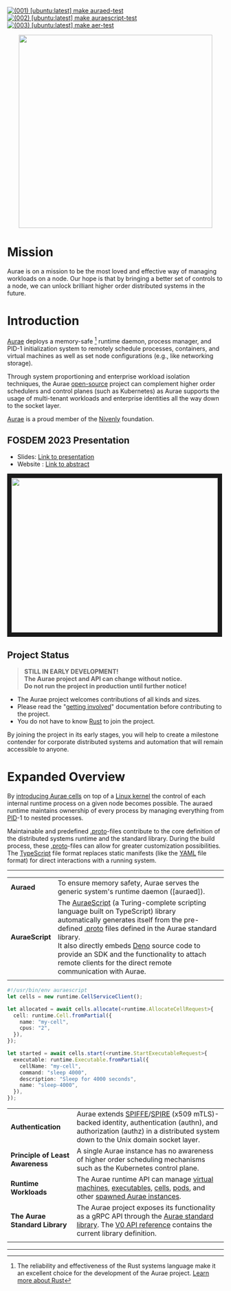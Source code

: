 <!-- THE DOCUMENT -->

[![(001) [ubuntu:latest] make auraed-test](https://github.com/aurae-runtime/aurae/actions/workflows/001-tester-ubuntu-make-test-auraed.yml/badge.svg)](https://github.com/aurae-runtime/aurae/actions/workflows/001-tester-ubuntu-make-test-auraed.yml) 
[![(002) [ubuntu:latest] make auraescript-test](https://github.com/aurae-runtime/aurae/actions/workflows/002-tester-ubuntu-make-test-auraescript.yml/badge.svg)](https://github.com/aurae-runtime/aurae/actions/workflows/002-tester-ubuntu-make-test-auraescript.yml)
[![(003) [ubuntu:latest] make aer-test](https://github.com/aurae-runtime/aurae/actions/workflows/003-tester-ubuntu-make-test-aer.yml/badge.svg)](https://github.com/aurae-runtime/aurae/actions/workflows/003-tester-ubuntu-make-test-aer.yml)

<p align="center">
  <img src="https://raw.githubusercontent.com/aurae-runtime/aurae/main/docs/assets/logo/aurae.png" width="450">
</p>

# Mission

Aurae is on a mission to be the most loved and effective way of managing
workloads on a node. Our hope is that by bringing a better set of controls to a
node, we can unlock brilliant higher order distributed systems in the future.

# Introduction

[Aurae] deploys a memory-safe [^memory-safe] runtime daemon, process manager,
and PID-1 initialization system to remotely schedule processes, containers, and
virtual machines as well as set node configurations (e.g., like networking
storage).

Through system proportioning and enterprise workload isolation techniques, the
Aurae [open-source] project can complement higher order schedulers and control
planes (such as Kubernetes) as Aurae supports the usage of multi-tenant
workloads and enterprise identities all the way down to the socket layer.

[Aurae] is a proud member of the [Nivenly](https://nivenly.org) foundation.

## FOSDEM 2023 Presentation

 - Slides: [Link to presentation](https://docs.google.com/presentation/d/1GxKN5tyv4lV2aZdEOUqy3R9tVCat-vrFJyelgFX7b1A/edit#slide=id.g1eef12fba1d_6_53)
 - Website : [Link to abstract](https://fosdem.org/2023/schedule/event/rust_aurae_a_new_pid_1_for_distributed_systems/)
 
 <a href="https://www.youtube.com/watch?v=5a277u4j6fU" target="_blank"><img src="http://img.youtube.com/vi/5a277u4j6fU/hqdefault.jpg" width="480" height="360" border="10" /></a>


## Project Status

> **STILL IN EARLY DEVELOPMENT!**<br>
> **The Aurae project and API can change without notice.**<br>
> **Do not run the project in production until further notice!**

- The Aurae project welcomes contributions of all kinds and sizes.
- Please read the "[getting involved]" documentation before contributing to the
  project.
- You do not have to know [Rust] to join the project.

By joining the project in its early stages, you will help to create a milestone
contender for corporate distributed systems and automation that will remain
accessible to anyone.

# **Expanded Overview**

By [introducing Aurae cells] on top of a [Linux kernel] the control of each
internal runtime process on a given node becomes possible. The auraed runtime
maintains ownership of every process by managing everything from [PID]-1 to
nested processes.

Maintainable and predefined [.proto]-files contribute to the core definition of
the distributed systems runtime and the standard library. During the build
process, these [.proto]-files can allow for greater customization possibilities.
The [TypeScript] file format replaces static manifests (like the [YAML] file
format) for direct interactions with a running system.

---

|||
| :--- | :--- |
| **Auraed**      | To ensure memory safety, Aurae serves the generic system's runtime daemon ([auraed]).|
| **AuraeScript** | The [AuraeScript] (a Turing-complete scripting language built on TypeScript) library automatically generates itself from the pre-defined [.proto] files defined in the Aurae standard library.<br>It also directly embeds [Deno] source code to provide an SDK and the functionality to attach remote clients for the direct remote communication with Aurae. |
|||

```typescript
#!/usr/bin/env auraescript
let cells = new runtime.CellServiceClient();

let allocated = await cells.allocate(<runtime.AllocateCellRequest>{
  cell: runtime.Cell.fromPartial({
    name: "my-cell",
    cpus: "2",
  }),
});

let started = await cells.start(<runtime.StartExecutableRequest>{
  executable: runtime.Executable.fromPartial({
    cellName: "my-cell",
    command: "sleep 4000",
    description: "Sleep for 4000 seconds",
    name: "sleep-4000",
  }),
});
```

|||
| :--- | :--- |
| **Authentication**               | Aurae extends [SPIFFE]/[SPIRE] (x509 mTLS)-backed identity, authentication (authn), and authorization (authz) in a distributed system down to the Unix domain socket layer. |
| **Principle of Least Awareness** | A single Aurae instance has no awareness of higher order scheduling mechanisms such as the Kubernetes control plane.                                                        |
| **Runtime Workloads**            | The Aurae runtime API can manage [virtual machines], [executables], [cells], [pods], and other [spawned Aurae instances].                                                   |
| **The Aurae Standard Library**   | The Aurae project exposes its functionality as a gRPC API through the [Aurae standard library]. The [V0 API reference] contains the current library definition.             |
|||

---

<!--
# **Getting Started**
## **Building Aurae from Source**
### **Dependencies**
### **Prepare the Environment**
## **Aurae Quick Start**
### **Running the Daemon**
### **Running your first Cell**
## **Developing on an M1**
### **Environment**
### **VM Setup**
### **CLion Setup**
### **Back to the VM (setting up Aurae)** -->

<!-- All the links!! -->
<!-- +Footnotes

[^cells]:
    Additionally, with Aurae cells, the project provides various ways to partition
    and slice up systems allowing for isolation strategies in enterprise workloads.

[^compare]:
    As a low-level building block, the Aurae Project works well with any
    higher-order system by offering a thoughtful set of API calls and controls for
    managing workloads on a single node.

[^medium]:
    Learn more from the [Medium Blog: Why fix Kubernetes and Systemd?] by
    [Kris Nóva]).
-->

[^memory-safe]: The reliability and effectiveness of the Rust systems language make it an excellent choice for the development of the Aurae project. [Learn more about Rust]

<!-- +Status Badges -->

[workflow in progress: deploy]: https://github.com/aurae-runtime/aurae/actions/workflows/291-deploy-website-documentation-aurae-builder-make-docs.yml/badge.svg?branch=main "https://github.com/aurae-runtime/aurae/actions/workflows/291-deploy-website-documentation-aurae-builder-make-docs.yml"
[workflow in progress: documentation]: https://github.com/aurae-runtime/aurae/actions/workflows/290-check-website-documentation-aurae-builder-make-docs.yml/badge.svg "https://github.com/aurae-runtime/aurae/actions/workflows/290-check-website-documentation-aurae-builder-make-docs.yml"
[workflow in progress: build]: https://github.com/aurae-runtime/aurae/actions/workflows/001-tester-ubuntu-make-test.yml/badge.svg "https://github.com/aurae-runtime/aurae/actions/workflows/001-tester-ubuntu-make-test.yml"

<!-- +aurae.io/ -->

[aurae cells]: https://aurae.io/blog/24-10-2022-aurae-cells/ "Learn more about Aurae cells"
[aurae standard library]: https://aurae.io/stdlib/ "Learn more about Auraes standard library"
[aurae]: https://aurae.io/ "Visit aurae.io"
[cells]: https://aurae.io/stdlib/v0/#cell "Processes running in a shared cgroup namespace"
[executables]: https://aurae.io/stdlib/v0/#executable "Basic runtime processes"
[getting involved]: https://aurae.io/community/#getting-involved "Participate and contribute!"
[pods]: https://aurae.io/stdlib/v0/#pod "Cells running in spawned instances"
[spawned aurae instances]: https://aurae.io/stdlib/v0/#instance "Short lived nested virtual instances of Aurae"
[v0 api reference]: https://aurae.io/stdlib/v0/ "Learn more about the current Aurae library definitions"
[virtual machines]: https://aurae.io/stdlib/v0/#virtualmachine "Long-lived arbitrary virtual machines"
[introducing aurae cells]: https://aurae.io/blog/2022-10-24-aurae-cells/#IntroducingAuraeCells "Aurae Blog: 2022-10-24"

<!-- +Wiki -->

[grpc]: https://en.wikipedia.org/wiki/GRPC "Read about gRPC"
[mtls]: https://en.wikipedia.org/wiki/Mutual_authentication#mTLS "Read about mTLS"
[pid]: https://en.wikipedia.org/wiki/Process_identifier "Read about PID"

<!-- +Github -->

[auraescript]: https://github.com/aurae-runtime/aurae/tree/main/auraescript "Check out the Auraescript on Github 🌟"
[containerd]: https://github.com/containerd/containerd "Read about containerd on GH"
[firecracker]: https://github.com/firecracker-microvm/firecracker "Read about firecracker on Github"
[kris nóva]: https://github.com/krisnova "Check out Kris Nóva on Github 🌟"
[open-source]: https://github.com/aurae-runtime/aurae/blob/main/LICENSE "Apache License 2.0"
[spiffe]: https://github.com/spiffe "Read about SPIFFE"
[spire]: https://github.com/spiffe/spire "Read about SPIRE"

<!-- +External links -->

[.proto]: https://protobuf.dev/ "Read more about Protocol Buffers"
[deno]: https://deno.land "Read more about Deno"
[learn more about rust]: https://doc.rust-lang.org/book/ "The book about the Rust programming language"
[linux kernel]: https://git.kernel.org/ "Learn about the Linux kernels"
[medium blog: why fix kubernetes and systemd?]: https://medium.com/@kris-nova/why-fix-kubernetes-and-systemd-782840e50104 "Learn more about the possibilies of Aurae"
[rust]: https://www.rust-lang.org/ "Read and learn more about the Rust language"
[systemd]: https://www.freedesktop.org/wiki/Software/systemd/ "Read more about Systemd"
[typescript]: https://www.typescriptlang.org/docs/handbook/ "Read more about TypeScript"
[yaml]: https://yaml.org/ "Read more about YAML"
